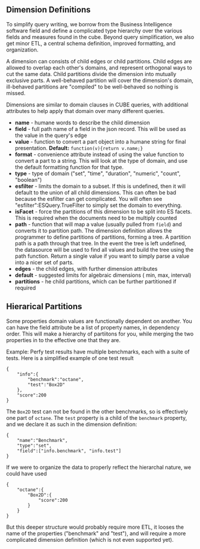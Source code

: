 
Dimension Definitions
---------------------

To simplify query writing, we borrow from the Business Intelligence software field and define a complicated type hierarchy over the various fields and measures found in the cube.  Beyond query simplification, we also get minor ETL, a central schema definition, improved formatting, and organization.

A dimension can consists of child edges or child partitions.  Child edges are allowed to overlap each other's domains, and represent orthogonal ways to cut the same data.  Child partitions divide the dimension into mutually exclusive parts.  A well-behaved partition will cover the dimension's domain, ill-behaved partitions are "compiled" to be well-behaved so nothing is missed.

Dimensions are similar to domain clauses in CUBE queries, with additional attributes to help apply that domain over many different queries.

  - **name** - humane words to describe the child dimension
  - **field** - full path name of a field in the json record.  This will be used as the value in the query's edge
  - **value** - function to convert a part object into a humane string for final presentation.  **Default:** ```function(v){return v.name;}```
  - **format** - convenience attribute instead of using the value function to convert a part to a string.  This will look at the type of domain, and use the default formatting function for that type.
  - **type** - type of domain ("set", "time", "duration", "numeric", "count", "boolean")
  - **esfilter** - limits the domain to a subset.  If this is undefined, then it will default to the union of all child dimensions.  This can often be bad because the esfilter can get complicated.  You will often see "esfilter":ESQuery.TrueFilter to simply set the domain to everything.
  - **isFacet** - force the partitions of this dimension to be split into ES facets.  This is required when the documents need to be multiply counted
  - **path** -  function that will map a value (usually pulled from ```field```) and converts it to partition path.  The dimension definition allows the programmer to define partitions of partitions, forming a tree.  A partition path is a path through that tree.  In the event the tree is left undefined, the datasource will be used to find all values and build the tree using the path function.  Return a single value if you want to simply parse a value into a nicer set of parts.
  - **edges** - the child edges, with further dimension attributes
  - **default** - suggested limits for algebraic dimensions ( min, max, interval)
  - **partitions** - he child partitions, which can be further partitioned if required


Hierarical Partitions
---------------------

Some properties domain values are functionally dependent on another.  You can have the field attribute be a list of property names, in dependency order.  This will make a hierarchy of partiitons for you,  while merging the two properties in to the effective one that they are.

Example:  Perfy test results have multiple benchmarks, each with a suite of tests.  Here is a simplified example of one test result

    {
        "info":{
            "benchmark":"octane",
            "test":"Box2D"
        },
        "score":200
    }
    
The ```Box2D``` test can not be found in the other benchmarks, so is effectively one part of ```octane```.  The ```test``` property is a child of the ```benchmark``` property, and we declare it as such in the dimension definition:

    {
        "name":"Benchmark",
        "type":"set",
        "field":["info.benchmark", "info.test"]
    }
    
If we were to organize the data to properly reflect the hierarchal nature, we could have used

    {
        "octane":{
            "Box2D":{
                "score":200
            }
        }
    }

But this deeper structure would probably require more ETL, it looses the name of the properties ("benchmark" and "test"), and will require a more complicated dimension definition (which is not even supported yet).
